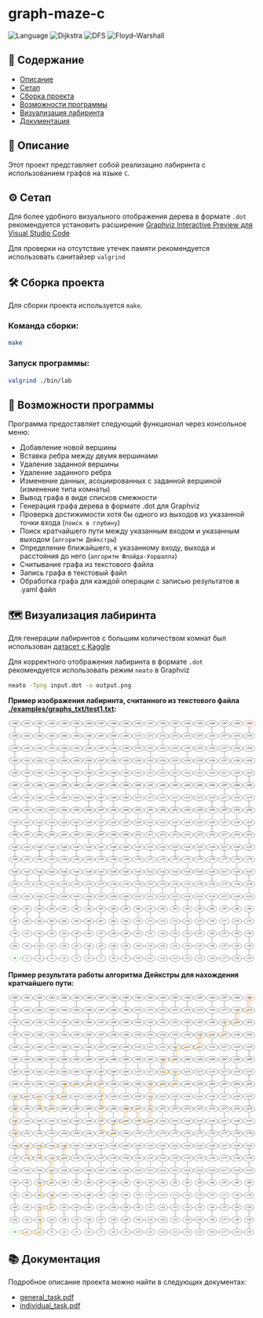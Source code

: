 # graph-maze-c
![Language](https://img.shields.io/badge/language-C-brightgreen)
![Dijkstra](https://img.shields.io/badge/algorithm-Dijkstra-blue)
![DFS](https://img.shields.io/badge/algorithm-DFS-lightgrey)
![Floyd–Warshall](https://img.shields.io/badge/algorithm-Floyd--Warshall-yellow)
## 📑 Содержание

- [Описание](#-описание)
- [Сетап](#-сетап)
- [Сборка проекта](#-сборка-проекта)
- [Возможности программы](#-возможности-программы)
- [Визуализация лабиринта](#-визуализация-лабиринта)
- [Документация](#-документация)

## 📖 Описание

Этот проект представляет собой реализацию лабиринта с использованием графов на языке `C`. 

## ⚙️ Сетап

Для более удобного визуального отображения дерева в формате `.dot` рекомендуется установить расширение 
[Graphviz Interactive Preview для Visual Studio Code](https://marketplace.visualstudio.com/items/?itemName=tintinweb.graphviz-interactive-preview)

Для проверки на отсутствие утечек памяти рекомендуется использовать санитайзер `valgrind`

## 🛠️ Сборка проекта

Для сборки проекта используется `make`.

### Команда сборки:

```bash
make
```
### Запуск программы:

```bash
valgrind ./bin/lab
```

## 🧩 Возможности программы
Программа предоставляет следующий функционал через консольное меню:
- Добавление новой вершины
- Вставка ребра между двумя вершинами
- Удаление заданной вершины
- Удаление заданного ребра
- Изменение данных, асоциированных с заданной вершиной (изменение типа комнаты)
- Вывод графа в виде списков смежности
- Генерация графа дерева в формате .dot для Graphviz
- Проверка достижимости хотя бы одного из выходов из указанной точки входа (`поиск в глубину`)
- Поиск кратчайшего пути между указанным входом и указанным выходом (`алгоритм Дейкстры`)
- Определение ближайшего, к указанному входу, выхода и расстояния до него (`алгоритм Флойда-Уоршалла`)
- Считывание графа из текстового файла
- Запись графа в текстовый файл
- Обработка графа для каждой операции с записью результатов в .yaml файл

## 🗺️ Визуализация лабиринта

Для генерации лабиринтов с большим количеством комнат был использован [датасет c Kaggle](https://www.kaggle.com/datasets/emadehsan/rectangular-maze-kruskals-spanning-tree-algorithm/data)

Для корректного отображения лабиринта в формате `.dot` рекомендуется использовать режим `neato` в Graphviz
```bash
neato -Tpng input.dot -o output.png
```

**Пример изображения лабиринта, считанного из текстового файла [./examples/graphs_txt/test1.txt](./examples/graphs_txt/test1.txt):**

![Лабиринт](./examples/graphs_img/img1.png)

**Пример результата работы алгоритма Дейкстры для нахождения кратчайшего пути:**

![Дейкстра](./examples/graphs_img/res_deijkstra.png)

## 📚 Документация

Подробное описание проекта можно найти в следующих документах:
- [general_task.pdf](./docs/general_task.pdf)
- [individual_task.pdf](./docs/individual_task.pdf)